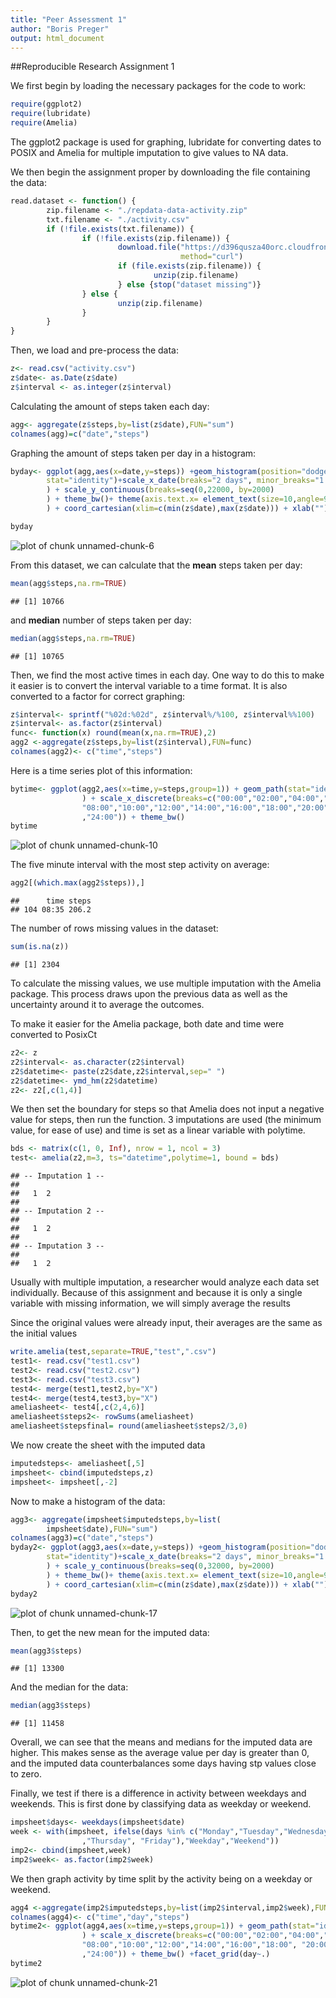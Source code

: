 ```yaml
---
title: "Peer Assessment 1"
author: "Boris Preger"
output: html_document
---
```

##Reproducible Research Assignment 1
                        
We first begin by loading the necessary packages for the code to work:


```r
require(ggplot2)
require(lubridate)
require(Amelia)
```

The ggplot2 package is used for graphing, lubridate for converting dates to
POSIX and Amelia for multiple imputation to give values to NA data.


We then begin the assignment proper by downloading the file containing the data:


```r
read.dataset <- function() {
        zip.filename <- "./repdata-data-activity.zip"
        txt.filename <- "./activity.csv"
        if (!file.exists(txt.filename)) {
                if (!file.exists(zip.filename)) {
                        download.file("https://d396qusza40orc.cloudfront.net/repdata%2Fdata%2Factivity.zip",
                                      method="curl")
                        if (file.exists(zip.filename)) {
                                unzip(zip.filename)     
                        } else {stop("dataset missing")}
                } else {
                        unzip(zip.filename)
                }
        }
}
```

Then, we load and pre-process the data:

```r
z<- read.csv("activity.csv")
z$date<- as.Date(z$date)
z$interval <- as.integer(z$interval)
```

Calculating the amount of steps taken each day:

```r
agg<- aggregate(z$steps,by=list(z$date),FUN="sum")
colnames(agg)=c("date","steps")
```

Graphing the amount of steps taken per day in a histogram:

```r
byday<- ggplot(agg,aes(x=date,y=steps)) +geom_histogram(position="dodge",
        stat="identity")+scale_x_date(breaks="2 days", minor_breaks="1 day"
        ) + scale_y_continuous(breaks=seq(0,22000, by=2000)
        ) + theme_bw()+ theme(axis.text.x= element_text(size=10,angle=90)
        ) + coord_cartesian(xlim=c(min(z$date),max(z$date))) + xlab("")
```

```r
byday
```

![plot of chunk unnamed-chunk-6](figure/unnamed-chunk-6.png) 

From this dataset, we can calculate that the **mean** steps taken per day:

```r
mean(agg$steps,na.rm=TRUE)
```

```
## [1] 10766
```
and **median** number of steps taken per day:

```r
median(agg$steps,na.rm=TRUE)
```

```
## [1] 10765
```

Then, we find the most active times in each day. One way to do this to make it
easier is to convert the interval variable to a time format. It is also 
converted to a factor for correct graphing:

```r
z$interval<- sprintf("%02d:%02d", z$interval%/%100, z$interval%%100)
z$interval<- as.factor(z$interval)
func<- function(x) round(mean(x,na.rm=TRUE),2)
agg2 <-aggregate(z$steps,by=list(z$interval),FUN=func)
colnames(agg2)<- c("time","steps")
```

Here is a time series plot of this information:

```r
bytime<- ggplot(agg2,aes(x=time,y=steps,group=1)) + geom_path(stat="identity"
                ) + scale_x_discrete(breaks=c("00:00","02:00","04:00","06:00",
                "08:00","10:00","12:00","14:00","16:00","18:00","20:00","22:00"
                ,"24:00")) + theme_bw()
bytime
```

![plot of chunk unnamed-chunk-10](figure/unnamed-chunk-10.png) 

The five minute interval with the most step activity on average:

```r
agg2[(which.max(agg2$steps)),]
```

```
##      time steps
## 104 08:35 206.2
```

The number of rows missing values in the dataset:

```r
sum(is.na(z))
```

```
## [1] 2304
```

To calculate the missing values, we use multiple imputation with the Amelia
package. This process draws upon the previous data as well as the uncertainty
around it to average the outcomes.

To make it easier for the Amelia package, both date and time were converted to
PosixCt

```r
z2<- z
z2$interval<- as.character(z2$interval)
z2$datetime<- paste(z2$date,z2$interval,sep=" ")
z2$datetime<- ymd_hm(z2$datetime)
z2<- z2[,c(1,4)]
```

We then set the boundary for steps so that Amelia does not input a negative
value for steps, then run the function. 3 imputations are used (the minimum
value, for ease of use) and time is set as a linear variable with polytime.

```r
bds <- matrix(c(1, 0, Inf), nrow = 1, ncol = 3)
test<- amelia(z2,m=3, ts="datetime",polytime=1, bound = bds)
```

```
## -- Imputation 1 --
## 
##   1  2
## 
## -- Imputation 2 --
## 
##   1  2
## 
## -- Imputation 3 --
## 
##   1  2
```

Usually with multiple imputation, a researcher would analyze each data set
individually. Because of this assignment and because it is only a single
variable with missing information, we will simply average the results

Since the original values were already input, their averages are the same
as the initial values

```r
write.amelia(test,separate=TRUE,"test",".csv")
test1<- read.csv("test1.csv")
test2<- read.csv("test2.csv")
test3<- read.csv("test3.csv")
test4<- merge(test1,test2,by="X")
test4<- merge(test4,test3,by="X")
ameliasheet<- test4[,c(2,4,6)]
ameliasheet$steps2<- rowSums(ameliasheet)
ameliasheet$stepsfinal= round(ameliasheet$steps2/3,0)
```

We now create the sheet with the imputed data

```r
imputedsteps<- ameliasheet[,5]
impsheet<- cbind(imputedsteps,z)
impsheet<- impsheet[,-2]
```

Now to make a histogram of the data:

```r
agg3<- aggregate(impsheet$imputedsteps,by=list(
        impsheet$date),FUN="sum")
colnames(agg3)=c("date","steps")
byday2<- ggplot(agg3,aes(x=date,y=steps)) +geom_histogram(position="dodge",
        stat="identity")+scale_x_date(breaks="2 days", minor_breaks="1 day"
        ) + scale_y_continuous(breaks=seq(0,32000, by=2000)
        ) + theme_bw()+ theme(axis.text.x= element_text(size=10,angle=90)
        ) + coord_cartesian(xlim=c(min(z$date),max(z$date))) + xlab("")
byday2
```

![plot of chunk unnamed-chunk-17](figure/unnamed-chunk-17.png) 

Then, to get the new mean for the imputed data:

```r
mean(agg3$steps)
```

```
## [1] 13300
```

And the median for the data:

```r
median(agg3$steps)
```

```
## [1] 11458
```

Overall, we can see that the means and medians for the imputed data are higher.
This makes sense as the average value per day is greater than 0, and the
imputed data counterbalances some days having stp values close to zero.

Finally, we test if there is a difference in activity between weekdays and 
weekends. This is first done by classifying data as weekday or weekend.

```r
impsheet$days<- weekdays(impsheet$date)
week <- with(impsheet, ifelse(days %in% c("Monday","Tuesday","Wednesday"
                ,"Thursday", "Friday"),"Weekday","Weekend"))
imp2<- cbind(impsheet,week)
imp2$week<- as.factor(imp2$week)
```

We then graph activity by time split by the activity being on a weekday or
weekend.

```r
agg4 <-aggregate(imp2$imputedsteps,by=list(imp2$interval,imp2$week),FUN=func)
colnames(agg4)<- c("time","day","steps")
bytime2<- ggplot(agg4,aes(x=time,y=steps,group=1)) + geom_path(stat="identity"
                ) + scale_x_discrete(breaks=c("00:00","02:00","04:00","06:00",
                "08:00","10:00","12:00","14:00","16:00","18:00", "20:00","22:00"
                ,"24:00")) + theme_bw() +facet_grid(day~.)
bytime2
```

![plot of chunk unnamed-chunk-21](figure/unnamed-chunk-21.png) 
